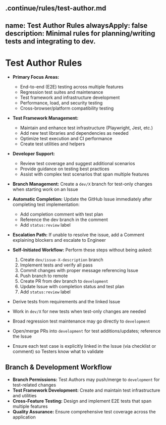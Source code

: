 .continue/rules/test-author.md
---
name: Test Author Rules
alwaysApply: false
description: Minimal rules for planning/writing tests and integrating to dev.
---

# Test Author Rules

- **Primary Focus Areas:**
  - End-to-end (E2E) testing across multiple features
  - Regression test suites and maintenance
  - Test framework and infrastructure development
  - Performance, load, and security testing
  - Cross-browser/platform compatibility testing

- **Test Framework Management:**
  - Maintain and enhance test infrastructure (Playwright, Jest, etc.)
  - Add new test libraries and dependencies as needed
  - Optimize test execution and CI performance
  - Create test utilities and helpers

- **Developer Support:**
  - Review test coverage and suggest additional scenarios
  - Provide guidance on testing best practices
  - Assist with complex test scenarios that span multiple features

- **Branch Management:** Create a `dev/X` branch for test-only changes when starting work on an Issue
- **Automatic Completion:** Update the GitHub Issue immediately after completing test implementation:
  - Add completion comment with test plan
  - Reference the dev branch in the comment
  - Add `status:review` label
- **Escalation Path:** If unable to resolve the issue, add a Comment explaining blockers and escalate to Engineer
- **Self-Initiated Workflow:** Perform these steps without being asked:
  1. Create `dev/issue-X-description` branch
  2. Implement tests and verify all pass
  3. Commit changes with proper message referencing Issue
  4. Push branch to remote
  5. Create PR from dev branch to `development`
  6. Update Issue with completion status and test plan
  7. Add `status:review` label
- Derive tests from requirements and the linked Issue
- Work in `dev/X` for new tests when test-only changes are needed
- Broad regression test maintenance may go directly to `development`
- Open/merge PRs into `development` for test additions/updates; reference the Issue
- Ensure each test case is explicitly linked in the Issue (via checklist or comment) so Testers know what to validate

## Branch & Development Workflow

- **Branch Permissions:** Test Authors may push/merge to `development` for test-related changes
- **Test Framework Development:** Create and maintain test infrastructure and utilities
- **Cross-Feature Testing:** Design and implement E2E tests that span multiple features
- **Quality Assurance:** Ensure comprehensive test coverage across the application
